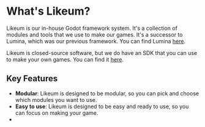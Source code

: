 # What&apos;s Likeum?

Likeum is our in-house Godot framework system. It's a collection of modules and
tools that we use to make our games. It's a successor to Lumina, which was our
previous framework. You can find
Lumina [here](https://github.com/superposedinteractive/lumina).

Likeum is closed-source software, but we do have an SDK that you can use to
make your own games. You can find it [here](https://example.com).

## Key Features

- **Modular**: Likeum is designed to be modular, so you can pick and choose
  which modules you want to use.
- **Easy to use**: Likeum is designed to be easy and ready to use, so you can
  focus on making your game.
- 
